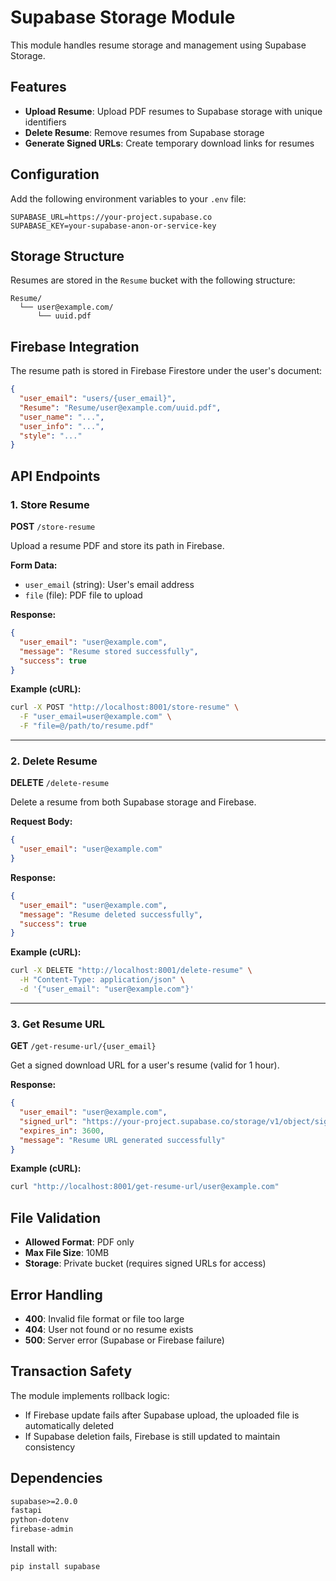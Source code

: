 # Supabase Storage Module

This module handles resume storage and management using Supabase Storage.

## Features

- **Upload Resume**: Upload PDF resumes to Supabase storage with unique identifiers
- **Delete Resume**: Remove resumes from Supabase storage
- **Generate Signed URLs**: Create temporary download links for resumes

## Configuration

Add the following environment variables to your `.env` file:

```env
SUPABASE_URL=https://your-project.supabase.co
SUPABASE_KEY=your-supabase-anon-or-service-key
```

## Storage Structure

Resumes are stored in the `Resume` bucket with the following structure:

```
Resume/
  └── user@example.com/
      └── uuid.pdf
```

## Firebase Integration

The resume path is stored in Firebase Firestore under the user's document:

```json
{
  "user_email": "users/{user_email}",
  "Resume": "Resume/user@example.com/uuid.pdf",
  "user_name": "...",
  "user_info": "...",
  "style": "..."
}
```

## API Endpoints

### 1. Store Resume

**POST** `/store-resume`

Upload a resume PDF and store its path in Firebase.

**Form Data:**
- `user_email` (string): User's email address
- `file` (file): PDF file to upload

**Response:**
```json
{
  "user_email": "user@example.com",
  "message": "Resume stored successfully",
  "success": true
}
```

**Example (cURL):**
```bash
curl -X POST "http://localhost:8001/store-resume" \
  -F "user_email=user@example.com" \
  -F "file=@/path/to/resume.pdf"
```

---

### 2. Delete Resume

**DELETE** `/delete-resume`

Delete a resume from both Supabase storage and Firebase.

**Request Body:**
```json
{
  "user_email": "user@example.com"
}
```

**Response:**
```json
{
  "user_email": "user@example.com",
  "message": "Resume deleted successfully",
  "success": true
}
```

**Example (cURL):**
```bash
curl -X DELETE "http://localhost:8001/delete-resume" \
  -H "Content-Type: application/json" \
  -d '{"user_email": "user@example.com"}'
```

---

### 3. Get Resume URL

**GET** `/get-resume-url/{user_email}`

Get a signed download URL for a user's resume (valid for 1 hour).

**Response:**
```json
{
  "user_email": "user@example.com",
  "signed_url": "https://your-project.supabase.co/storage/v1/object/sign/Resume/...",
  "expires_in": 3600,
  "message": "Resume URL generated successfully"
}
```

**Example (cURL):**
```bash
curl "http://localhost:8001/get-resume-url/user@example.com"
```

## File Validation

- **Allowed Format**: PDF only
- **Max File Size**: 10MB
- **Storage**: Private bucket (requires signed URLs for access)

## Error Handling

- **400**: Invalid file format or file too large
- **404**: User not found or no resume exists
- **500**: Server error (Supabase or Firebase failure)

## Transaction Safety

The module implements rollback logic:
- If Firebase update fails after Supabase upload, the uploaded file is automatically deleted
- If Supabase deletion fails, Firebase is still updated to maintain consistency

## Dependencies

```txt
supabase>=2.0.0
fastapi
python-dotenv
firebase-admin
```

Install with:
```bash
pip install supabase
```

